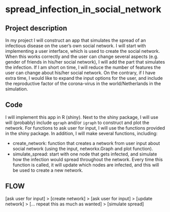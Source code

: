 # spread_infection_in_social_network

## Project description
In my project I will construct an app that simulates the spread of an infectious disease on the user’s own social network. 
I will start with implementing a user interface, which is used to create the social network. 
When this works correctly and the user can change several aspects (e.g. gender of friends in his/her social network), I will add the part that simulates the infection. 
If I am short on time, I will reduce the number of features the user can change about his/her social network. 
On the contrary, if I have extra time, I would like to expand the input options for the user, and include the reproductive factor of the corona-virus in the world/Netherlands in the simulation.

## Code
I will implement this app in R (shiny). Next to the shiny package, I will use will (probably) include ```qgraph``` and/or ```igraph``` to construct and plot the network. For functions to ask user for input, I will use the functions provided in the shiny package. In addition, I will make several functions, including: 
* create_network: function that creates a network from user input about social network (using the input, networkx.Graph and plot function).
* simulate_spread: start with one node that gets infected, and simulate how the infection would spread throughout the network. Every time this function is called, it will update which nodes are infected, and this will be used to create a new network.

## FLOW
[ask user for input] > [create network] > [ask user for input] > [update network] > [… repeat this as much as wanted] > [simulate spread]


